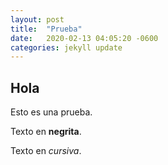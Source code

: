```yaml
---
layout: post
title:  "Prueba"
date:   2020-02-13 04:05:20 -0600
categories: jekyll update
---
```


## Hola
Esto es una prueba.

Texto en **negrita**.

Texto en *cursiva*.